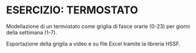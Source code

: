 # ESERCIZIO: TERMOSTATO

Modellazione di un termostato come griglia di fasce orarie (0-23) per giorni della settimana (1-7).

Esportazione della griglia a video e su file Excel tramite la libreria HSSF.
